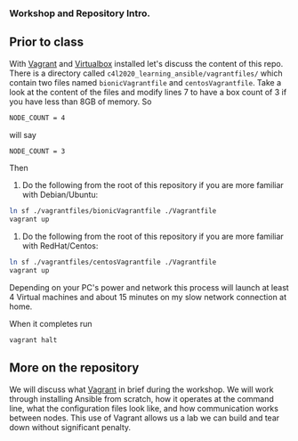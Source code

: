 ### Workshop and Repository Intro.

## Prior to class

With [Vagrant](https://vagrantup.com) and [Virtualbox](https://virtualbox.org) installed let's discuss the content of this repo. There is a directory called `c4l2020_learning_ansible/vagrantfiles/` which contain two files named `bionicVagrantfile` and `centosVagrantfile`. Take a look at the content of the files and modify lines 7 to have a box count of 3 if you have less than 8GB of memory. So 

```bash
NODE_COUNT = 4
```

will say 

```bash
NODE_COUNT = 3
```
Then

1. Do the following from the root of this repository if you are more familiar with Debian/Ubuntu:

```bash
ln sf ./vagrantfiles/bionicVagrantfile ./Vagrantfile
vagrant up
```

1. Do the following from the root of this repository if you are more familiar with RedHat/Centos:

```bash
ln sf ./vagrantfiles/centosVagrantfile ./Vagrantfile
vagrant up
```

Depending on your PC's power and network this process will launch at least 4 Virtual machines and about 15 minutes on my slow network connection at home.

When it completes run

```bash
vagrant halt
```

## More on the repository

We will discuss what [Vagrant](https://vagrantup.com) in brief during the workshop. We will work through installing Ansible from scratch, how it operates at the command line, what the configuration files look like, and how communication works between nodes. This use of Vagrant allows us a lab we can build and tear down without significant penalty.
